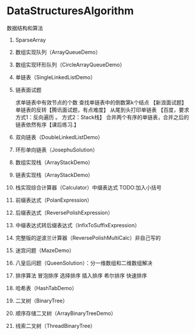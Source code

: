 # DataStructuresAlgorithm
数据结构和算法

1. SparseArray

2. 数组实现队列（ArrayQueueDemo）

3. 数组实现环形队列（CircleArrayQueueDemo）

4. 单链表（SingleLinkedListDemo）

5. 链表面试题

    求单链表中有效节点的个数
    查找单链表中的倒数第k个结点 【新浪面试题】
    单链表的反转【腾讯面试题，有点难度】
    从尾到头打印单链表 【百度，要求方式1：反向遍历 。 方式2：Stack栈】
    合并两个有序的单链表，合并之后的链表依然有序【课后练习.】

5. 双向链表（DoubleLinkedListDemo）

6. 环形单向链表（JosephuSolution）

7. 数组实现栈（ArrayStackDemo）

7. 链表实现栈（ArrayStackDemo）

8. 栈实现综合计算器（Calculator）中缀表达式
    TODO:加入小括号
9. 前缀表达式（PolanExpression）

10. 后缀表达式（ReversePolishExpression）

11. 中缀表达式转后缀表达式（InfixToSuffixExpression）

12. 完整版的逆波兰计算器（ReversePolishMultiCalc）非自己写的

13. 迷宫问题（MazeDemo）

14. 八皇后问题（QueenSolution）：分一维数组和二维数组解决

15. 排序算法
    冒泡排序
    选择排序
    插入排序
    希尔排序
    快速排序
16. 哈希表（HashTabDemo）

17. 二叉树（BinaryTree）

18. 顺序存储二叉树（ArrayBinaryTreeDemo）

19. 线索二叉树（ThreadBinaryTree）
